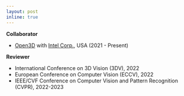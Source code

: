 ```yaml
---
layout: post
inline: true
---
```


**Collaborator**
- [Open3D](https://github.com/isl-org/Open3D) with [Intel Corp.](https://www.intel.com/), USA (2021 - Present)

**Reviewer**
- International Conference on 3D Vision (3DV), 2022
- European Conference on Computer Vision (ECCV), 2022
- IEEE/CVF Conference on Computer Vision and Pattern Recognition (CVPR), 2022-2023